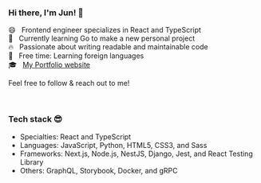 ### Hi there, I'm Jun! 👋

😄 &nbsp; Frontend engineer specializes in React and TypeScript   
🌱 &nbsp; Currently learning Go to make a new personal project  
🔥 &nbsp; Passionate about writing readable and maintainable code     
🍵 &nbsp; Free time: Learning foreign languages  
🎓 &nbsp; [My Portfolio website](https://junyamada.vercel.app/)  

Feel free to follow &amp; reach out to me!  
 

<br/>

### Tech stack 😎 
- Specialties: React and TypeScript   
- Languages: JavaScript, Python, HTML5, CSS3, and Sass  
- Frameworks: Next.js, Node.js, NestJS, Django, Jest, and React Testing Library  
- Others: GraphQL, Storybook, Docker, and gRPC


<!--
**eastend-street/eastend-street** is a ✨ _special_ ✨ repository because its `README.md` (this file) appears on your GitHub profile.

Here are some ideas to get you started:

- 🔭 I’m currently working on ...
- 🌱 I’m currently learning ...
- 👯 I’m looking to collaborate on ...
- 🤔 I’m looking for help with ...
- 💬 Ask me about ...
- 📫 How to reach me: ...
- 😄 Pronouns: ...
- ⚡ Fun fact: ...
-->
